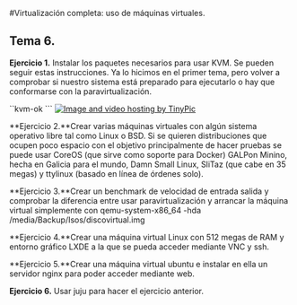 #Virtualización completa: uso de máquinas virtuales. 

## Tema 6.

**Ejercicio 1.** Instalar los paquetes necesarios para usar KVM. Se pueden seguir estas instrucciones. Ya lo hicimos en el primer tema, pero volver a comprobar si nuestro sistema está preparado para ejecutarlo o hay que conformarse con la paravirtualización.

``kvm-ok ```
<a href="http://es.tinypic.com?ref=i44sr6" target="_blank"><img src="http://i57.tinypic.com/i44sr6.png" border="0" alt="Image and video hosting by TinyPic"></a>

**Ejercicio 2.**Crear varias máquinas virtuales con algún sistema operativo libre tal como Linux o BSD. Si se quieren distribuciones que ocupen poco espacio con el objetivo principalmente de hacer pruebas se puede usar CoreOS (que sirve como soporte para Docker) GALPon Minino, hecha en Galicia para el mundo, Damn Small Linux, SliTaz (que cabe en 35 megas) y ttylinux (basado en línea de órdenes solo).

**Ejercicio 3.**Crear un benchmark de velocidad de entrada salida y comprobar la diferencia entre usar paravirtualización y arrancar la máquina virtual simplemente con qemu-system-x86_64 -hda /media/Backup/Isos/discovirtual.img

**Ejercicio 4.**Crear una máquina virtual Linux con 512 megas de RAM y entorno gráfico LXDE a la que se pueda acceder mediante VNC y ssh.

**Ejercicio 5.**Crear una máquina virtual ubuntu e instalar en ella un servidor nginx para poder acceder mediante web.

**Ejercicio 6.** Usar juju para hacer el ejercicio anterior.

